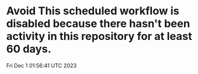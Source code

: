 # Avoid This scheduled workflow is disabled because there hasn't been activity in this repository for at least 60 days.
Fri Dec  1 01:56:41 UTC 2023
